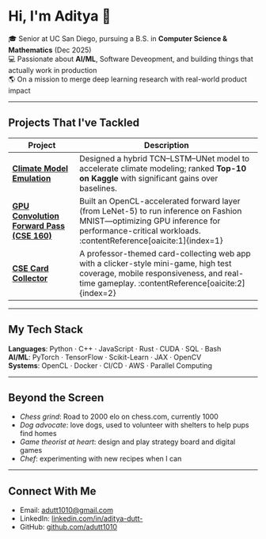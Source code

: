 # Hi, I'm Aditya 👋

🎓 Senior at UC San Diego, pursuing a B.S. in **Computer Science & Mathematics** (Dec 2025)  
💻 Passionate about **AI/ML**, Software Deveopment, and building things that actually work in production  
🌎 On a mission to merge deep learning research with real-world product impact

---

##  Projects That I've Tackled

| Project | Description |
|---------|-------------|
| **[Climate Model Emulation](https://drive.google.com/file/d/1-IUepVye-bAXqH59E0wrKC0rqCS_5oHR/view?usp=sharing)** | Designed a hybrid TCN–LSTM–UNet model to accelerate climate modeling; ranked **Top-10 on Kaggle** with significant gains over baselines. |
| **[GPU Convolution Forward Pass (CSE 160)](https://docs-cse160.readthedocs.io/en/latest/PA6.html)** | Built an OpenCL-accelerated forward layer (from LeNet-5) to run inference on Fashion MNIST—optimizing GPU inference for performance-critical workloads. :contentReference[oaicite:1]{index=1} |
| **[CSE Card Collector](https://github.com/cse110-sp25-group30/cse110-sp25-group30)** | A professor-themed card-collecting web app with a clicker-style mini-game, high test coverage, mobile responsiveness, and real-time gameplay. :contentReference[oaicite:2]{index=2} |

---

##  My Tech Stack

**Languages**: Python · C++ · JavaScript · Rust · CUDA · SQL · Bash  
**AI/ML**: PyTorch · TensorFlow · Scikit-Learn · JAX · OpenCV  
**Systems**: OpenCL · Docker · CI/CD · AWS · Parallel Computing  

---

##  Beyond the Screen

-  *Chess grind*: Road to 2000 elo on chess.com, currently 1000
-  *Dog advocate*: love dogs, used to volunteer with shelters to help pups find homes  
-  *Game theorist at heart*: design and play strategy board and digital games  
-  *Chef*: experimenting with new recipes when I can

---

##  Connect With Me

-  Email: [adutt1010@gmail.com](mailto:adutt1010@gmail.com)  
-  LinkedIn: [linkedin.com/in/aditya-dutt-](https://www.linkedin.com/in/aditya-dutt-)  
-  GitHub: [github.com/adutt1010](https://github.com/adutt1010)  
  
